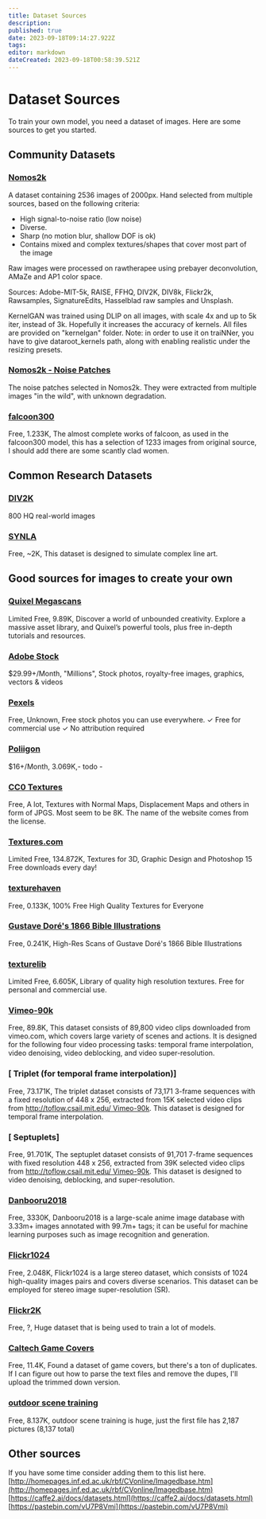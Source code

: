```yaml
---
title: Dataset Sources
description: 
published: true
date: 2023-09-18T09:14:27.922Z
tags: 
editor: markdown
dateCreated: 2023-09-18T00:58:39.521Z
---
```


# Dataset Sources

To train your own model, you need a dataset of images. Here are some sources to get you started.


## Community Datasets

### [Nomos2k](https://mega.nz/file/SL5jwYSR#nkVWxRMazz1QO72338ZEl1Ts0BLJjtYFxr9Ne-jmf7A)

A dataset containing 2536 images of 2000px. Hand selected from multiple sources, based on the following criteria:

- High signal-to-noise ratio (low noise)
- Diverse. 
- Sharp (no motion blur, shallow DOF is ok)
- Contains mixed and complex textures/shapes that cover most part of the image

Raw images were processed on rawtherapee using prebayer deconvolution, AMaZe and AP1 color space.

Sources: Adobe-MIT-5k, RAISE, FFHQ, DIV2K, DIV8k, Flickr2k, Rawsamples, SignatureEdits, Hasselblad raw samples and Unsplash.

KernelGAN was trained using DLIP on all images, with scale 4x and up to 5k iter, instead of 3k. Hopefully it increases the accuracy of kernels. All files are provided on "kernelgan" folder. Note: in order to use it on traiNNer, you have to give dataroot_kernels path, along with enabling realistic under the resizing presets.

### [Nomos2k - Noise Patches](https://mega.nz/file/WSZjjYRI#jgJYQTxJQyJjW5cbDJdUte0szfOpyeiDRrWmMzIkxZ0)
The noise patches selected in Nomos2k. They were extracted from multiple images "in the wild", with unknown degradation.

### [falcoon300](https://drive.google.com/open?id=1f25paYZvzULHsBRIjrqcVWTjiekupZQP)

Free, 1.233K, The almost complete works of falcoon, as used in the falcoon300 model, this has a selection of 1233 images from original source, I should add there are some scantly clad women.

## Common Research Datasets

### [DIV2K](http://data.vision.ee.ethz.ch/cvl/DIV2K/DIV2K_train_HR.zip)

800 HQ real-world images

### [SYNLA](https://github.com/bloc97/SYNLA-Dataset)

Free, ~2K, This dataset is designed to simulate complex line art.

## Good sources for images to create your own

### [Quixel Megascans](https://quixel.com/megascans/library)

Limited Free, 9.89K, Discover a world of unbounded creativity. Explore a massive asset library, and Quixel’s powerful tools, plus free in-depth tutorials and resources.

### [Adobe Stock](https://stock.adobe.com/)

$29.99+/Month, "Millions", Stock photos, royalty-free images, graphics, vectors & videos

### [Pexels](https://www.pexels.com/)

Free, Unknown, Free stock photos you can use everywhere. ✓ Free for commercial use ✓ No attribution required

### [Poliigon](https://www.poliigon.com/)

$16+/Month, 3.069K,- todo -

### [CC0 Textures](https://cc0textures.com/)

Free, A lot, Textures with Normal Maps, Displacement Maps and others in form of JPGS. Most seem to be 8K. The name of the website comes from the license.

### [Textures.com](https://www.textures.com/)

Limited Free, 134.872K, Textures for 3D, Graphic Design and Photoshop 15 Free downloads every day!

### [texturehaven](https://texturehaven.com/)

Free, 0.133K, 100% Free High Quality Textures for Everyone

### [Gustave Doré's 1866 Bible Illustrations](https://www.reddit.com/r/DHExchange/comments/ay0w3c/s_highres_scans_of_gustave_dor%C3%A9s_1866_bible/)

Free, 0.241K, High-Res Scans of Gustave Doré's 1866 Bible Illustrations

### [texturelib](http://texturelib.com/)

Limited Free, 6.605K, Library of quality high resolution textures. Free for personal and commercial use.

### [Vimeo-90k](http://toflow.csail.mit.edu/)

Free, 89.8K, This dataset consists of 89,800 video clips downloaded from vimeo.com, which covers large variety of scenes and actions. It is designed for the following four video processing tasks: temporal frame interpolation, video denoising, video deblocking, and video super-resolution. 

### [ Triplet (for temporal frame interpolation)]
Free, 73.171K, The triplet dataset consists of 73,171 3-frame sequences with a fixed resolution of 448 x 256, extracted from 15K selected video clips from [http://toflow.csail.mit.edu/ Vimeo-90k](http://toflow.csail.mit.edu/). This dataset is designed for temporal frame interpolation.

### [ Septuplets]
Free, 91.701K, The septuplet dataset consists of 91,701 7-frame sequences with fixed resolution 448 x 256, extracted from 39K selected video clips from [http://toflow.csail.mit.edu/ Vimeo-90k](http://toflow.csail.mit.edu/). This dataset is designed to video denoising, deblocking, and super-resolution. 

### [Danbooru2018](https://www.gwern.net/Danbooru2018)

Free, 3330K,  Danbooru2018 is a large-scale anime image database with 3.33m+ images annotated with 99.7m+ tags; it can be useful for machine learning purposes such as image recognition and generation.

### [Flickr1024](https://yingqianwang.github.io/Flickr1024/)

Free, 2.048K, Flickr1024 is a large stereo dataset, which consists of 1024 high-quality images pairs and covers diverse scenarios. This dataset can be employed for stereo image super-resolution (SR). 

### [Flickr2K](https://cv.snu.ac.kr/research/EDSR/Flickr2K.tar)

Free, ?, Huge dataset that is being used to train a lot of models. 

### [Caltech Game Covers](http://www.mohamedaly.info/datasets/caltech-games)

Free, 11.4K, Found a dataset of game covers, but there's a ton of duplicates. If I can figure out how to parse the text files and remove the dupes, I'll upload the trimmed down version.

### [outdoor scene training](https://drive.google.com/drive/folders/16PIViLkv4WsXk4fV1gDHvEtQxdMq6nfY)

Free, 8.137K, outdoor scene training is huge, just the first file has 2,187 pictures (8,137 total)

## Other sources
If you have some time consider adding them to this list here.
[http://homepages.inf.ed.ac.uk/rbf/CVonline/Imagedbase.htm](http://homepages.inf.ed.ac.uk/rbf/CVonline/Imagedbase.htm)
[https://caffe2.ai/docs/datasets.html](https://caffe2.ai/docs/datasets.html)
[https://pastebin.com/vU7P8Vmi](https://pastebin.com/vU7P8Vmi)
